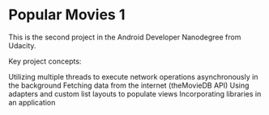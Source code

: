 # Popular Movies 1
 
This is the second project in the Android Developer Nanodegree from Udacity.

Key project concepts:

Utilizing multiple threads to execute network operations asynchronously in the background
Fetching data from the internet (theMovieDB API)
Using adapters and custom list layouts to populate views
Incorporating libraries in an application
